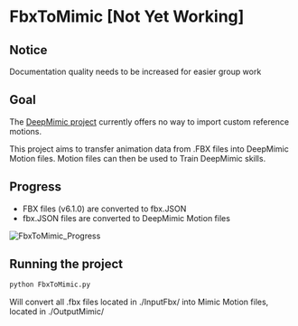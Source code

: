 # FbxToMimic [Not Yet Working]

## Notice
Documentation quality needs to be increased for easier group work

## Goal

The [DeepMimic project](https://github.com/xbpeng/DeepMimic) currently offers no way to import custom reference motions.

This project aims to transfer animation data from .FBX files into DeepMimic Motion files. Motion files can then be used to Train DeepMimic skills.



## Progress

- FBX files (v6.1.0) are converted to fbx.JSON
- fbx.JSON files are converted to DeepMimic Motion files

![FbxToMimic_Progress](./Assets/FbxToMimic_Progress.gif)

## Running the project

```Bash
python FbxToMimic.py
```

Will convert all .fbx files located in ./InputFbx/ into Mimic Motion files, located in ./OutputMimic/
